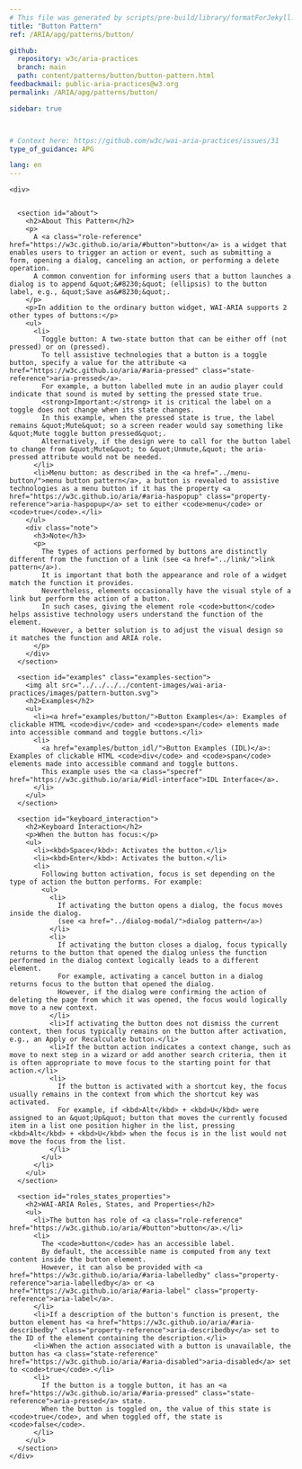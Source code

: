 ```yaml
---
# This file was generated by scripts/pre-build/library/formatForJekyll.js
title: "Button Pattern"
ref: /ARIA/apg/patterns/button/

github:
  repository: w3c/aria-practices
  branch: main
  path: content/patterns/button/button-pattern.html
feedbackmail: public-aria-practices@w3.org
permalink: /ARIA/apg/patterns/button/

sidebar: true



# Context here: https://github.com/w3c/wai-aria-practices/issues/31
type_of_guidance: APG

lang: en
---
```

<meta charset="UTF-8" />
<meta content="width=device-width, initial-scale=1.0" name="viewport" />
<title>Button Pattern</title>

<script src="../../../../content-assets/wai-aria-practices/shared/js/highlight.pack.js"></script>
<script src="../../../../content-assets/wai-aria-practices/shared/js/app.js"></script>


<link 
  rel="stylesheet"
  href="{{ '/content-assets/wai-aria-practices/styles.css' | relative_url }}"
>
<!-- Code highlighting styles -->
<link 
  rel="stylesheet"
  href="{{ '/content-assets/wai-aria-practices/shared/css/github.css' | relative_url }}"
>

<script>
const addBodyClass = undefined;
const enableSidebar = true;
if (addBodyClass) document.body.classList.add(addBodyClass);
if (enableSidebar) document.body.classList.add('has-sidebar');
</script>
    

<script>
    const parentPage = window.location.pathname.match(
      /\/(patterns|practices|about)\//
    )?.[1];
    if (parentPage) {
      const parentHref = 'a[href*="' + parentPage + '"]';
      document.querySelector(parentHref).classList.add('active');
    }
  </script>
<div>

    <div>
      

      <section id="about">
        <h2>About This Pattern</h2>
        <p>
          A <a class="role-reference" href="https://w3c.github.io/aria/#button">button</a> is a widget that enables users to trigger an action or event, such as submitting a form, opening a dialog, canceling an action, or performing a delete operation.
          A common convention for informing users that a button launches a dialog is to append &quot;&#8230;&quot; (ellipsis) to the button label, e.g., &quot;Save as&#8230;&quot;.
        </p>
        <p>In addition to the ordinary button widget, WAI-ARIA supports 2 other types of buttons:</p>
        <ul>
          <li>
            Toggle button: A two-state button that can be either off (not pressed) or on (pressed).
            To tell assistive technologies that a button is a toggle button, specify a value for the attribute <a href="https://w3c.github.io/aria/#aria-pressed" class="state-reference">aria-pressed</a>.
            For example, a button labelled mute in an audio player could indicate that sound is muted by setting the pressed state true.
            <strong>Important:</strong> it is critical the label on a toggle does not change when its state changes.
            In this example, when the pressed state is true, the label remains &quot;Mute&quot; so a screen reader would say something like &quot;Mute toggle button pressed&quot;.
            Alternatively, if the design were to call for the button label to change from &quot;Mute&quot; to &quot;Unmute,&quot; the aria-pressed attribute would not be needed.
          </li>
          <li>Menu button: as described in the <a href="../menu-button/">menu button pattern</a>, a button is revealed to assistive technologies as a menu button if it has the property <a href="https://w3c.github.io/aria/#aria-haspopup" class="property-reference">aria-haspopup</a> set to either <code>menu</code> or <code>true</code>.</li>
        </ul>
        <div class="note">
          <h3>Note</h3>
          <p>
            The types of actions performed by buttons are distinctly different from the function of a link (see <a href="../link/">link pattern</a>).
            It is important that both the appearance and role of a widget match the function it provides.
            Nevertheless, elements occasionally have the visual style of a link but perform the action of a button.
            In such cases, giving the element role <code>button</code> helps assistive technology users understand the function of the element.
            However, a better solution is to adjust the visual design so it matches the function and ARIA role.
          </p>
        </div>
      </section>

      <section id="examples" class="examples-section">
        <img alt src="../../../../content-images/wai-aria-practices/images/pattern-button.svg">
        <h2>Examples</h2>
        <ul>
          <li><a href="examples/button/">Button Examples</a>: Examples of clickable HTML <code>div</code> and <code>span</code> elements made into accessible command and toggle buttons.</li>
          <li>
            <a href="examples/button_idl/">Button Examples (IDL)</a>: Examples of clickable HTML <code>div</code> and <code>span</code> elements made into accessible command and toggle buttons.
            This example uses the <a class="specref" href="https://w3c.github.io/aria/#idl-interface">IDL Interface</a>.
          </li>
        </ul>
      </section>

      <section id="keyboard_interaction">
        <h2>Keyboard Interaction</h2>
        <p>When the button has focus:</p>
        <ul>
          <li><kbd>Space</kbd>: Activates the button.</li>
          <li><kbd>Enter</kbd>: Activates the button.</li>
          <li>
            Following button activation, focus is set depending on the type of action the button performs. For example:
            <ul>
              <li>
                If activating the button opens a dialog, the focus moves inside the dialog.
                (see <a href="../dialog-modal/">dialog pattern</a>)
              </li>
              <li>
                If activating the button closes a dialog, focus typically returns to the button that opened the dialog unless the function performed in the dialog context logically leads to a different element.
                For example, activating a cancel button in a dialog returns focus to the button that opened the dialog.
                However, if the dialog were confirming the action of deleting the page from which it was opened, the focus would logically move to a new context.
              </li>
              <li>If activating the button does not dismiss the current context, then focus typically remains on the button after activation, e.g., an Apply or Recalculate button.</li>
              <li>If the button action indicates a context change, such as move to next step in a wizard or add another search criteria, then it is often appropriate to move focus to the starting point for that action.</li>
              <li>
                If the button is activated with a shortcut key, the focus usually remains in the context from which the shortcut key was activated.
                For example, if <kbd>Alt</kbd> + <kbd>U</kbd> were assigned to an &quot;Up&quot; button that moves the currently focused item in a list one position higher in the list, pressing <kbd>Alt</kbd> + <kbd>U</kbd> when the focus is in the list would not move the focus from the list.
              </li>
            </ul>
          </li>
        </ul>
      </section>

      <section id="roles_states_properties">
        <h2>WAI-ARIA Roles, States, and Properties</h2>
        <ul>
          <li>The button has role of <a class="role-reference" href="https://w3c.github.io/aria/#button">button</a>.</li>
          <li>
            The <code>button</code> has an accessible label.
            By default, the accessible name is computed from any text content inside the button element.
            However, it can also be provided with <a href="https://w3c.github.io/aria/#aria-labelledby" class="property-reference">aria-labelledby</a> or <a href="https://w3c.github.io/aria/#aria-label" class="property-reference">aria-label</a>.
          </li>
          <li>If a description of the button's function is present, the button element has <a href="https://w3c.github.io/aria/#aria-describedby" class="property-reference">aria-describedby</a> set to the ID of the element containing the description.</li>
          <li>When the action associated with a button is unavailable, the button has <a class="state-reference" href="https://w3c.github.io/aria/#aria-disabled">aria-disabled</a> set to <code>true</code>.</li>
          <li>
            If the button is a toggle button, it has an <a href="https://w3c.github.io/aria/#aria-pressed" class="state-reference">aria-pressed</a> state.
            When the button is toggled on, the value of this state is <code>true</code>, and when toggled off, the state is <code>false</code>.
          </li>
        </ul>
      </section>
    </div>
  
</div>
<script
  src="{{ '/content-assets/wai-aria-practices/shared/js/skipto.js' | relative_url }}"
  data-skipto="colorTheme:aria; displayOption:popup; containerElement:div"
></script>
<script
  src="{{ '/content-assets/wai-aria-practices/shared/js/read-this-first.js' | relative_url }}"
  data-read-this-first="showImage:false"
></script>

